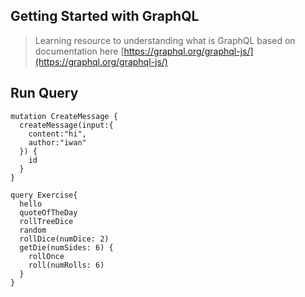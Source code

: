 ## Getting Started with GraphQL
> Learning resource to understanding what is GraphQL based on documentation here
[https://graphql.org/graphql-js/](https://graphql.org/graphql-js/)

## Run Query
```
mutation CreateMessage {
  createMessage(input:{
    content:"hi",
    author:"iwan"
  }) {
    id
  }
}

query Exercise{
  hello
  quoteOfTheDay
  rollTreeDice
  random
  rollDice(numDice: 2)
  getDie(numSides: 6) {
    rollOnce
    roll(numRolls: 6)
  }
}

```